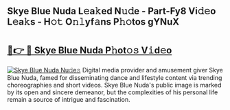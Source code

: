 ## Skye Blue Nuda L𝚎a𝚔ed N𝚞𝚍e - Part-Fy8 Vi𝚍𝚎o L𝚎a𝚔s - H𝚘𝚝 O𝚗𝚕yf𝚊ns P𝚑𝚘tos gYNuX

# <h2><a href="http://kf3ri48.oniu.top/?m=Skye+Blue+Nuda">🔗👉 🔴 Skye Blue Nuda P𝚑ot𝚘𝚜 V𝚒d𝚎o</a></h2>

[![Skye Blue Nuda Nu𝚍e𝚜](https://i.imgur.com/0qMVB7G.gif)](http://kf3ri48.oniu.top/?m=Skye+Blue+Nuda)
Digital media provider and amusement giver Skye Blue Nuda, famed for disseminating dance and lifestyle content via trending choreographies and short videos. Skye Blue Nuda's public image is marked by its open and sincere demeanor, but the complexities of his personal life remain a source of intrigue and fascination.  
